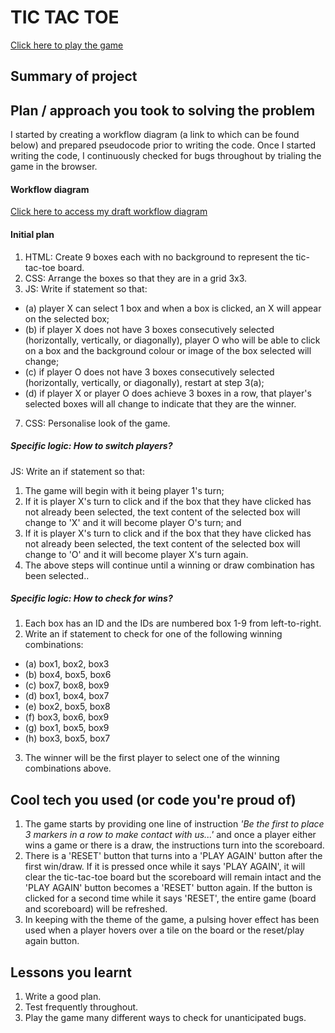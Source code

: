 # TIC TAC TOE
<a href="https://kduong888.github.io/tic-tac-toe/">Click here to play the game</a>
## Summary of project
## Plan / approach you took to solving the problem
I started by creating a workflow diagram (a link to which can be found below) and prepared pseudocode prior to writing the code. Once I started writing the code, I continuously checked for bugs throughout by trialing the game in the browser.
#### Workflow diagram
<a href="https://lucid.app/lucidchart/dd978809-07c9-46cf-9348-ef2e0fe6c210/edit?invitationId=inv_326799b7-bbfd-4f88-b634-e5a16dff7d62"> Click here to access my draft workflow diagram</a>
#### Initial plan
1. HTML: Create 9 boxes each with no background to represent the tic-tac-toe board.
2. CSS: Arrange the boxes so that they are in a grid 3x3.
3. JS: Write if statement so that: 
- (a) player X can select 1 box and when a box is clicked, an X will appear on the selected box; 
- (b) if player X does not have 3 boxes consecutively selected (horizontally, vertically, or diagonally), player O who will be able to click on a box and the background colour or image of the box selected will change;
- (c) if player O does not have 3 boxes consecutively selected (horizontally, vertically, or diagonally), restart at step 3(a);
- (d) if player X or player O does achieve 3 boxes in a row, that player's selected boxes will all change to indicate that they are the winner.
7. CSS: Personalise look of the game.
##### Specific logic: How to switch players?
JS: Write an if statement so that: 
1. The game will begin with it being player 1's turn; 
2. If it is player X's turn to click and if the box that they have clicked has not already been selected, the text content of the selected box will change to 'X' and it will become player O's turn; and
3. If it is player X's turn to click and if the box that they have clicked has not already been selected, the text content of the selected box will change to 'O' and it will become player X's turn again. 
4. The above steps will continue until a winning or draw combination has been selected..
##### Specific logic: How to check for wins?
1. Each box has an ID and the IDs are numbered box 1-9 from left-to-right.
2. Write an if statement to check for one of the following winning combinations:
- (a) box1, box2, box3
- (b) box4, box5, box6
- (c) box7, box8, box9
- (d) box1, box4, box7
- (e) box2, box5, box8
- (f) box3, box6, box9
- (g) box1, box5, box9
- (h) box3, box5, box7
3. The winner will be the first player to select one of the winning combinations above.
## Cool tech you used (or code you're proud of)
1. The game starts by providing one line of instruction <i>'Be the first to place 3 markers in a row to make contact with us...'</i> and once a player either wins a game or there is a draw, the instructions turn into the scoreboard.
2. There is a 'RESET' button that turns into a 'PLAY AGAIN' button after the first win/draw. If it is pressed once while it says 'PLAY AGAIN', it will clear the tic-tac-toe board but the scoreboard will remain intact and the 'PLAY AGAIN' button becomes a 'RESET' button again. If the button is clicked for a second time while it says 'RESET', the entire game (board and scoreboard) will be refreshed.
3. In keeping with the theme of the game, a pulsing hover effect has been used when a player hovers over a tile on the board or the reset/play again button.
## Lessons you learnt
1. Write a good plan.
2. Test frequently throughout.
3. Play the game many different ways to check for unanticipated bugs.
